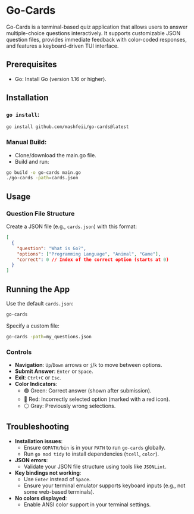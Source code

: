 # Go-Cards

Go-Cards is a terminal-based quiz application that allows users to answer multiple-choice questions interactively. It supports customizable JSON question files, provides immediate feedback with color-coded responses, and features a keyboard-driven TUI interface.

## Prerequisites

- Go: Install Go (version 1.16 or higher).

## Installation

### `go install`:

```bash
go install github.com/mashfeii/go-cards@latest
```

### Manual Build:

- Clone/download the main.go file.
- Build and run:

```bash
go build -o go-cards main.go
./go-cards -path=cards.json
```

## Usage

### Question File Structure

Create a JSON file (e.g., `cards.json`) with this format:

```json
[
  {
    "question": "What is Go?",
    "options": ["Programming Language", "Animal", "Game"],
    "correct": 0 // Index of the correct option (starts at 0)
  }
]
```

## Running the App

Use the default `cards.json`:

```bash
go-cards
```

Specify a custom file:

```bash
go-cards -path=my_questions.json
```

### Controls

- **Navigation**:
  `Up`/`Down` arrows or `j`/`k` to move between options.
- **Submit Answer**:
  `Enter` or `Space`.
- **Exit**:
  `Ctrl+C` or `Esc`.
- **Color Indicators**:
  - 🟢 Green: Correct answer (shown after submission).
  - 🔴 Red: Incorrectly selected option (marked with a red icon).
  - ⚪ Gray: Previously wrong selections.

## Troubleshooting

- **Installation issues**:
  - Ensure `GOPATH/bin` is in your `PATH` to run `go-cards` globally.
  - Run `go mod tidy` to install dependencies (`tcell`, `color`).
- **JSON errors**:
  - Validate your JSON file structure using tools like `JSONLint`.
- **Key bindings not working**:
  - Use `Enter` instead of `Space`.
  - Ensure your terminal emulator supports keyboard inputs (e.g., not some web-based terminals).
- **No colors displayed**:
  - Enable ANSI color support in your terminal settings.
